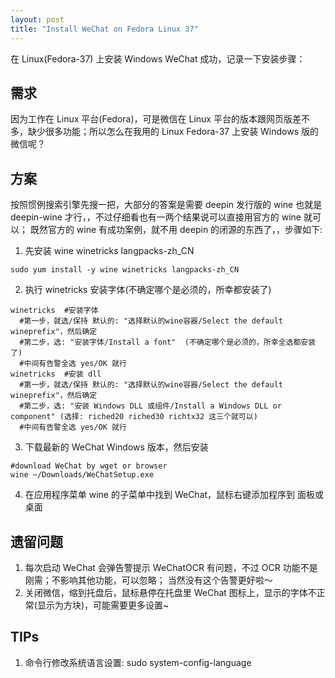 ```yaml
---
layout: post
title: "Install WeChat on Fedora Linux 37"
---
```


在 Linux(Fedora-37) 上安装 Windows WeChat 成功，记录一下安装步骤：


## 需求
因为工作在 Linux 平台(Fedora)，可是微信在 Linux 平台的版本跟网页版差不多，缺少很多功能；所以怎么在我用的 Linux Fedora-37 上安装 Windows 版的 微信呢？  

## 方案
按照惯例搜索引擎先搜一把，大部分的答案是需要 deepin 发行版的 wine 也就是 deepin-wine 才行，，不过仔细看也有一两个结果说可以直接用官方的 wine 就可以；
既然官方的 wine 有成功案例，就不用 deepin 的闭源的东西了，，步骤如下:

1. 先安装 wine winetricks langpacks-zh_CN
```
sudo yum install -y wine winetricks langpacks-zh_CN
```

2. 执行 winetricks 安装字体(不确定哪个是必须的，所幸都安装了)
```
winetricks  #安装字体
  #第一步，就选/保持 默认的: "选择默认的wine容器/Select the default wineprefix"，然后确定
  #第二步，选: "安装字体/Install a font"  (不确定哪个是必须的，所幸全选都安装了)
  #中间有告警全选 yes/OK 就行
winetricks  #安装 dll
  #第一步，就选/保持 默认的: "选择默认的wine容器/Select the default wineprefix"，然后确定
  #第二步，选: "安装 Windows DLL 或组件/Install a Windows DLL or component" (选择: riched20 riched30 richtx32 这三个就可以)
  #中间有告警全选 yes/OK 就行
```

3. 下载最新的 WeChat Windows 版本，然后安装
```
#download WeChat by wget or browser
wine ~/Downloads/WeChatSetup.exe
```

4. 在应用程序菜单 wine 的子菜单中找到 WeChat，鼠标右键添加程序到 面板或桌面


## 遗留问题
1. 每次启动 WeChat 会弹告警提示 WeChatOCR 有问题，不过 OCR 功能不是刚需；不影响其他功能，可以忽略； 当然没有这个告警更好啦～
2. 关闭微信，缩到托盘后，鼠标悬停在托盘里 WeChat 图标上，显示的字体不正常(显示为方块)，可能需要更多设置~

## TIPs
1. 命令行修改系统语言设置: sudo system-config-language
